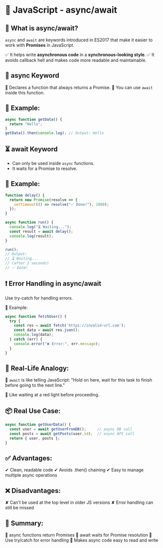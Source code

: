 # 📘 JavaScript - async/await

## 🧠 What is async/await?

`async` and `await` are keywords introduced in ES2017 that make it easier to work with **Promises** in JavaScript.

✅ It helps write **asynchronous code** in a **synchronous-looking style**.
✅ It avoids callback hell and makes code more readable and maintainable.

## 🧩 async Keyword

🔹 Declares a function that always returns a Promise.
🔹 You can use `await` inside this function.

## 📌 Example:
```js
async function getData() {
  return "Hello";
}
getData().then(console.log); // Output: Hello
```
## ⏳ await Keyword

- Can only be used inside `async` functions.
- It waits for a Promise to resolve.

## 📌 Example:
```js
function delay() {
  return new Promise(resolve => {
    setTimeout(() => resolve("✅ Done!"), 2000);
  });
}

async function run() {
  console.log("⏳ Waiting...");
  const result = await delay();
  console.log(result);
}

run();
// Output:
// ⏳ Waiting...
// (after 2 seconds)
// ✅ Done!
```
## ❗ Error Handling in async/await

Use try-catch for handling errors.

📌 Example:
```js
async function fetchUser() {
  try {
    const res = await fetch('https://invalid-url.com');
    const data = await res.json();
    console.log(data);
  } catch (err) {
    console.error("❌ Error:", err.message);
  }
}
```
## 📌 Real-Life Analogy:

🔸 `await` is like telling JavaScript:
   "Hold on here, wait for this task to finish before going to the next line."

🔸 Like waiting at a red light before proceeding.

## 📦 Real Use Case:
```js
async function getUserData() {
  const user = await getUserFromDB();     // async DB call
  const posts = await getPosts(user.id);  // async API call
  return { user, posts };
}
```
## ✅ Advantages:
✔ Clean, readable code
✔ Avoids .then() chaining
✔ Easy to manage multiple async operations

## ❌ Disadvantages:
✘ Can't be used at the top level in older JS versions
✘ Error handling can still be missed

## 📍 Summary:

🔹 async functions return Promises
🔹 await waits for Promise resolution
🔹 Use try/catch for error handling
🔹 Makes async code easy to read and write
